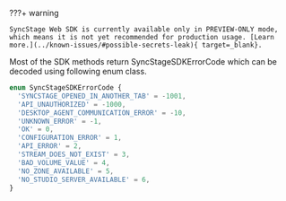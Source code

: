 ???+ warning

    SyncStage Web SDK is currently available only in PREVIEW-ONLY mode, which means it is not yet recommended for production usage. [Learn more.](../known-issues/#possible-secrets-leak){ target=_blank}.
    
Most of the SDK methods return SyncStageSDKErrorCode which can be decoded using following enum class.

```typescript
enum SyncStageSDKErrorCode {
  'SYNCSTAGE_OPENED_IN_ANOTHER_TAB' = -1001,
  'API_UNAUTHORIZED' = -1000,
  'DESKTOP_AGENT_COMMUNICATION_ERROR' = -10,
  'UNKNOWN_ERROR' = -1,
  'OK' = 0,
  'CONFIGURATION_ERROR' = 1,
  'API_ERROR' = 2,
  'STREAM_DOES_NOT_EXIST' = 3,
  'BAD_VOLUME_VALUE' = 4,
  'NO_ZONE_AVAILABLE' = 5,
  'NO_STUDIO_SERVER_AVAILABLE' = 6,
}
```

